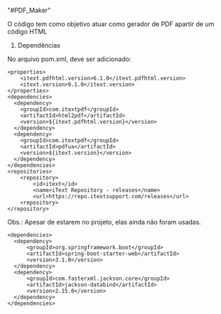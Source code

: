 "#PDF_Maker" 

O código tem como objetivo atuar como gerador de PDF apartir de um código HTML

1. Dependências

No arquivo pom.xml, deve ser adicionado:

```
<properties>
    <itext.pdfhtml.version>6.1.0</itext.pdfhtml.version>
    <itext.version>9.1.0</itext.version>
</properties>
<dependencies>
  <dependency>
    <groupId>com.itextpdf</groupId>
    <artifactId>html2pdf</artifactId>
    <version>${itext.pdfhtml.version}</version>
  </dependency>
  <dependency>
    <groupId>com.itextpdf</groupId>
    <artifactId>pdfua</artifactId>
    <version>${itext.version}</version>
  </dependency>
</dependencies>
<repositories>
    <repository>
        <id>itext</id>
        <name>iText Repository - releases</name>
        <url>https://repo.itextsupport.com/releases</url>
    <repository>
</repository>
```

Obs.: Apesar de estarem no projeto, elas ainda não foram usadas.
```
<dependencies>
  <dependency>
      <groupId>org.springframework.boot</groupId>
      <artifactId>spring-boot-starter-web</artifactId>
      <version>3.1.0</version>
  </dependency>
  <dependency>
      <groupId>com.fasterxml.jackson.core</groupId>
      <artifactId>jackson-databind</artifactId>
      <version>2.15.0</version>
  </dependency>
</dependencies>
```
